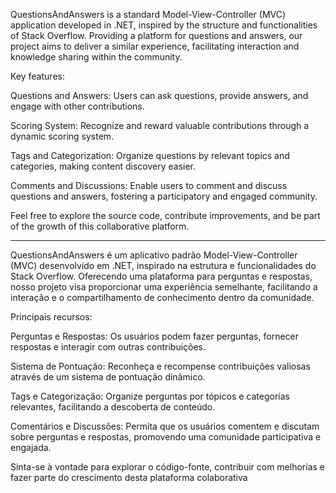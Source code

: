 QuestionsAndAnswers is a standard Model-View-Controller (MVC) application developed in .NET, inspired by the structure and functionalities of Stack Overflow. Providing a platform for questions and answers, our project aims to deliver a similar experience, facilitating interaction and knowledge sharing within the community.

Key features:

Questions and Answers: Users can ask questions, provide answers, and engage with other contributions.

Scoring System: Recognize and reward valuable contributions through a dynamic scoring system.

Tags and Categorization: Organize questions by relevant topics and categories, making content discovery easier.

Comments and Discussions: Enable users to comment and discuss questions and answers, fostering a participatory and engaged community.

Feel free to explore the source code, contribute improvements, and be part of the growth of this collaborative platform.

<hr>

QuestionsAndAnswers é um aplicativo padrão Model-View-Controller (MVC) desenvolvido em .NET, inspirado na estrutura e funcionalidades do Stack Overflow. Oferecendo uma plataforma para perguntas e respostas, nosso projeto visa proporcionar uma experiência semelhante, facilitando a interação e o compartilhamento de conhecimento dentro da comunidade.

Principais recursos:

Perguntas e Respostas: Os usuários podem fazer perguntas, fornecer respostas e interagir com outras contribuições.

Sistema de Pontuação: Reconheça e recompense contribuições valiosas através de um sistema de pontuação dinâmico.

Tags e Categorização: Organize perguntas por tópicos e categorias relevantes, facilitando a descoberta de conteúdo.

Comentários e Discussões: Permita que os usuários comentem e discutam sobre perguntas e respostas, promovendo uma comunidade participativa e engajada.

Sinta-se à vontade para explorar o código-fonte, contribuir com melhorias e fazer parte do crescimento desta plataforma colaborativa
